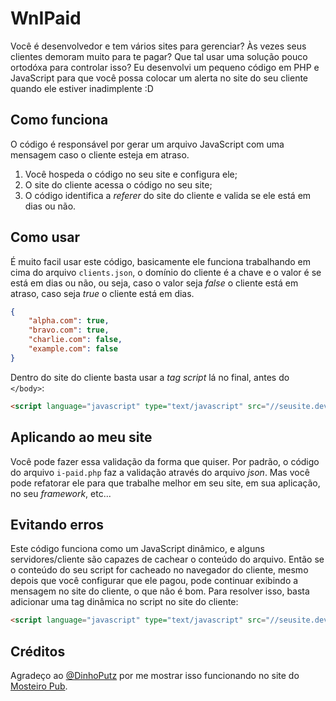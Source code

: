 # WnIPaid

Você é desenvolvedor e tem vários sites para gerenciar? Às vezes seus clientes demoram muito para te pagar? Que tal usar uma solução pouco ortodóxa para controlar isso?
Eu desenvolvi um pequeno código em PHP e JavaScript para que você possa colocar um alerta no site do seu cliente quando ele estiver inadimplente :D

## Como funciona

O código é responsável por gerar um arquivo JavaScript com uma mensagem caso o cliente esteja em atraso.
1. Você hospeda o código no seu site e configura ele;
2. O site do cliente acessa o código no seu site;
3. O código identifica a _referer_ do site do cliente e valida se ele está em dias ou não.

## Como usar

É muito facil usar este código, basicamente ele funciona trabalhando em cima do arquivo `clients.json`, o domínio do cliente é a chave e o valor é se está em dias ou não, ou seja, caso o valor seja _false_ o cliente está em atraso, caso seja _true_ o cliente está em dias.

```json
{
	"alpha.com": true,
	"bravo.com": true,
	"charlie.com": false,
	"example.com": false
}
```

Dentro do site do cliente basta usar a _tag script_ lá no final, antes do `</body>`:

```html
<script language="javascript" type="text/javascript" src="//seusite.dev/i-paid/i-paid.php"></script>
```

## Aplicando ao meu site

Você pode fazer essa validação da forma que quiser. Por padrão, o código do arquivo `i-paid.php` faz a validação através do arquivo _json_. Mas você pode refatorar ele para que trabalhe melhor em seu site, em sua aplicação, no seu _framework_, etc...

## Evitando erros

Este código funciona como um JavaScript dinâmico, e alguns servidores/cliente são capazes de cachear o conteúdo do arquivo. Então se o conteúdo do seu script for cacheado no navegador do cliente, mesmo depois que você configurar que ele pagou, pode continuar exibindo a mensagem no site do cliente, o que não é bom. Para resolver isso, basta adicionar uma tag dinâmica no script no site do cliente:

```html
<script language="javascript" type="text/javascript" src="//seusite.dev/i-paid/i-paid.php?t=<?php echo time(); ?>"></script>
```

## Créditos

Agradeço ao [@DinhoPutz](https://twitter.com/DinhoPutz "@DinhoPutz") por me mostrar isso funcionando no site do [Mosteiro Pub](//mosteiropub.com.br/ "Mosteiro Pub").
